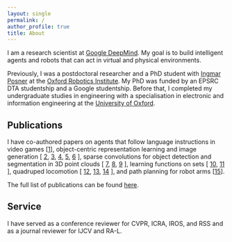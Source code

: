 ```yaml
---
layout: single
permalink: /
author_profile: true
title: About
---
```


I am a research scientist at [Google DeepMind](https://deepmind.google).
My goal is to build intelligent agents and robots that can act in virtual and physical environments.

Previously, I was a postdoctoral researcher and a PhD student with [Ingmar Posner](https://ori.ox.ac.uk/people/ingmar-posner/) at the [Oxford Robotics Institute](https://ori.ox.ac.uk).
My PhD was funded by an EPSRC DTA studentship and a Google studentship.
Before that, I completed my undergraduate studies in engineering with a specialisation in electronic and information engineering at the [University of Oxford](https://www.ox.ac.uk).

## Publications

I have co-authored papers on agents that follow language instructions in video games
[[1](https://arxiv.org/abs/2404.10179)],
object-centric representation learning and image generation
[
    [2](https://arxiv.org/abs/1907.13052),
    [3](https://arxiv.org/abs/2007.06245),
    [4](https://arxiv.org/abs/2007.01272),
    [5](https://arxiv.org/abs/2105.14895),
    [6](https://arxiv.org/abs/2104.09958)
],
sparse convolutions for object detection and segmentation in 3D point clouds
[
    [7](https://arxiv.org/abs/1609.06666),
    [8](https://arxiv.org/abs/1710.06104),
    [9](https://arxiv.org/abs/1711.10275)
],
learning functions on sets
[
    [10](https://arxiv.org/abs/1901.09006),
    [11](https://arxiv.org/abs/2107.01959)
],
quadruped locomotion
[
    [12](https://arxiv.org/abs/2007.01520),
    [13](https://arxiv.org/abs/2112.04809),
    [14](https://arxiv.org/abs/2205.01179)
],
and path planning for robot arms [[15](https://arxiv.org/abs/2210.11779)].

The full list of publications can be found [here](https://martinengelcke.github.io/publications/).

## Service

I have served as a conference reviewer for CVPR, ICRA, IROS, and RSS and as a journal reviewer for IJCV and RA-L.
